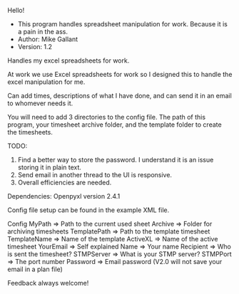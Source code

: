 Hello!
* This program handles spreadsheet manipulation for work. Because it is a pain in the ass.
* Author: Mike Gallant
* Version: 1.2

Handles my excel spreadsheets for work. 

At work we use Excel spreadsheets for work so I designed this to handle the excel manipulation for me. 

Can add times, descriptions of what I have done, and can send it in an email to whomever needs it.

You will need to add 3 directories to the config file. The path of this program, your timesheet archive folder, and the
template folder to create the timesheets.

TODO:
1) Find a better way to store the password. I understand it is an issue storing it in plain text.
2) Send email in another thread to the UI is responsive.
3) Overall efficiencies are needed.

Dependencies:
Openpyxl version 2.4.1

Config file setup can be found in the example XML file.

Config 
MyPath => Path to the current used sheet
Archive => Folder for archiving timesheets
TemplatePath => Path to the template timesheet
TemplateName => Name of the template
ActiveXL => Name of the active timesheet
YourEmail => Self explained
Name => Your name
Recipient => Who is sent the timesheet?
STMPServer => What is your STMP server?
STMPPort => The port number
Password => Email password (V2.0 will not save your email in a plan file)

Feedback always welcome!
